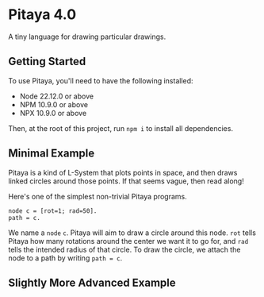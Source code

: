 # Pitaya 4.0

A tiny language for drawing particular drawings.

## Getting Started
To use Pitaya, you'll need to have the following installed:

* Node 22.12.0 or above
* NPM 10.9.0 or above
* NPX 10.9.0 or above

Then, at the root of this project, run `npm i` to install all dependencies.

## Minimal Example
Pitaya is a kind of L-System that plots points in space, and then draws linked circles around those points. If that seems vague, then read along! 

Here's one of the simplest non-trivial Pitaya programs.

```
node c = [rot=1; rad=50].
path = c.
```

We name a `node` `c`. Pitaya will aim to draw a circle around this node. `rot` tells Pitaya how many rotations around the center we want it to go for, and `rad` tells the intended radius of that circle. To draw the circle, we attach the node to a path by writing `path = c`.

## Slightly More Advanced Example

